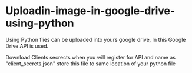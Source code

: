 # Uploadin-image-in-google-drive-using-python
Using Python flies can be uploaded into yours google drive,
In this Google Drive API is used.


Download Clients secrects when you will register for API and name as "client_secrets.json" store this file to same location of your python file

